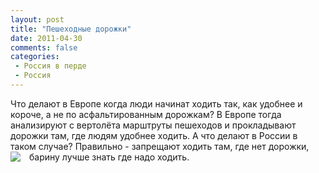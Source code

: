 ```yaml
---
layout: post
title: "Пешеходные дорожки"
date: 2011-04-30
comments: false
categories:
 - Россия в перде
 - Россия
---
```



Что делают в Европе когда люди начинат ходить так, как удобнее и короче,  а не по асфальтированным дорожкам? В Европе тогда анализируют с  вертолёта марштруты пешеходов и прокладывают дорожки там, где людям  удобнее ходить.
А что делают в России в таком случае? Правильно - запрещают ходить там, где нет дорожки, барину лучше знать где надо ходить.
<a href="http://3.bp.blogspot.com/-7MoGBwwZxIw/ThgUQF2BiPI/AAAAAAAAC80/tSPnMbmrFk4/s1600/s640x480.jpg" imageanchor="1" style="clear: left; float: left; margin-bottom: 1em; margin-right: 1em;"><img border="0" src="http://3.bp.blogspot.com/-7MoGBwwZxIw/ThgUQF2BiPI/AAAAAAAAC80/tSPnMbmrFk4/s1600/s640x480.jpg" /></a>
